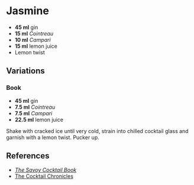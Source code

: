 # Jasmine

* **45 ml** gin
* **15 ml** *Cointreau*
* **10 ml** *Campari*
* **15 ml** lemon juice
* Lemon twist

## Variations

### Book

* **45 ml** gin
* **7.5 ml** *Cointreau*
* **7.5 ml** *Campari*
* **22.5 ml** lemon juice

Shake with cracked ice until very cold, strain into chilled cocktail glass and garnish with a lemon twist. Pucker up.

## References

* [*The Savoy Cocktail Book*](http://en.wikipedia.org/wiki/The_Savoy_Cocktail_Book#The_Savoy_Cocktail_Book)
* [The Cocktail Chronicles](http://www.cocktailchronicles.com/2006/09/18/mxmovii-shaking-out-the-summer/)
